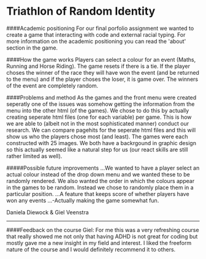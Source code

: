 # Triathlon of Random Identity
####Academic positioning
For our final porfolio assignment we wanted to create a game that interacting with code and external racial typing. For more information on the academic positioning you can read the 'about' section in the game.

####How the game works
Players can select a colour for an event (Maths, Running and Horse Riding). The game resets if there is a tie. If the player choses the winner of the race they will have won the event (and be returned to the menu) and if the player choses the loser, it is game over. The winners of the event are completely random.

####Problems and method
As the games and the front menu were created seperatly one of the issues was somehow getting the information from the menu into the other html (of the games). We chose to do this by actually creating seperate html files (one for each variable) per game. This is how we are able to (albeit not in the most sophisticated manner) conduct our research. We can compare pagehits for the seperate html files and this will show us who the players chose most (and least). The games were each constructed with 25 images. We both have a backrgound in graphic design so this actually seemed like a natural step for us (our react skills are still rather limited as well).


#####Possible future improvements
...We wanted to have a player select an actual colour instead of the drop down menu and we wanted these to be randomly rendered. We also wanted the order in which the colours appear in the games to be random. Instead we chose to randomly place them in a particular position.
...A feature that keeps score of whether players have won any events
...-Actually making the game somewhat fun.


Daniela Diewock & Giel Veenstra 

----
####Feedback on the course
Giel: For me this was a very refreshing course that really showed me not only that having ADHD is not great for coding but mostly gave me a new insight in my field and interest. I liked the freeform nature of the course and I would definitely recommend it to others.
